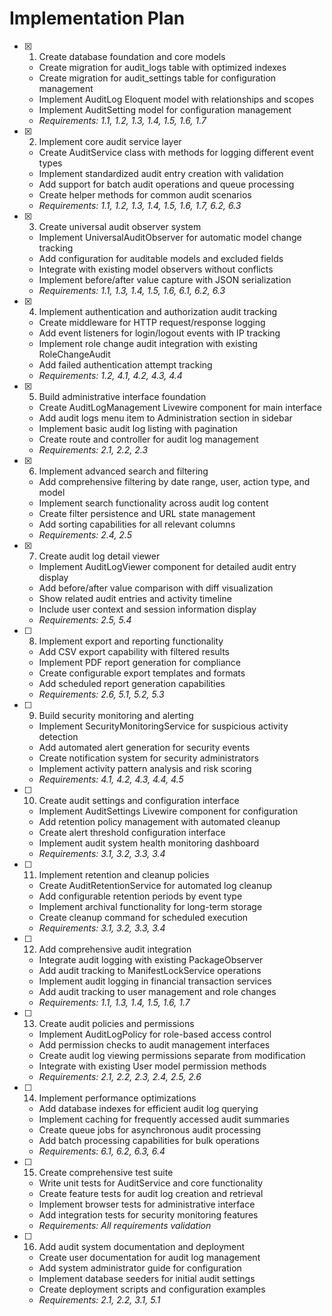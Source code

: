 # Implementation Plan

- [x] 1. Create database foundation and core models
  - Create migration for audit_logs table with optimized indexes
  - Create migration for audit_settings table for configuration management
  - Implement AuditLog Eloquent model with relationships and scopes
  - Implement AuditSetting model for configuration management
  - _Requirements: 1.1, 1.2, 1.3, 1.4, 1.5, 1.6, 1.7_

- [x] 2. Implement core audit service layer
  - Create AuditService class with methods for logging different event types
  - Implement standardized audit entry creation with validation
  - Add support for batch audit operations and queue processing
  - Create helper methods for common audit scenarios
  - _Requirements: 1.1, 1.2, 1.3, 1.4, 1.5, 1.6, 1.7, 6.2, 6.3_

- [x] 3. Create universal audit observer system
  - Implement UniversalAuditObserver for automatic model change tracking
  - Add configuration for auditable models and excluded fields
  - Integrate with existing model observers without conflicts
  - Implement before/after value capture with JSON serialization
  - _Requirements: 1.1, 1.3, 1.4, 1.5, 1.6, 6.1, 6.2, 6.3_

- [x] 4. Implement authentication and authorization audit tracking
  - Create middleware for HTTP request/response logging
  - Add event listeners for login/logout events with IP tracking
  - Implement role change audit integration with existing RoleChangeAudit
  - Add failed authentication attempt tracking
  - _Requirements: 1.2, 4.1, 4.2, 4.3, 4.4_

- [x] 5. Build administrative interface foundation
  - Create AuditLogManagement Livewire component for main interface
  - Add audit logs menu item to Administration section in sidebar
  - Implement basic audit log listing with pagination
  - Create route and controller for audit log management
  - _Requirements: 2.1, 2.2, 2.3_

- [x] 6. Implement advanced search and filtering
  - Add comprehensive filtering by date range, user, action type, and model
  - Implement search functionality across audit log content
  - Create filter persistence and URL state management
  - Add sorting capabilities for all relevant columns
  - _Requirements: 2.4, 2.5_

- [x] 7. Create audit log detail viewer
  - Implement AuditLogViewer component for detailed audit entry display
  - Add before/after value comparison with diff visualization
  - Show related audit entries and activity timeline
  - Include user context and session information display
  - _Requirements: 2.5, 5.4_

- [ ] 8. Implement export and reporting functionality
  - Add CSV export capability with filtered results
  - Implement PDF report generation for compliance
  - Create configurable export templates and formats
  - Add scheduled report generation capabilities
  - _Requirements: 2.6, 5.1, 5.2, 5.3_

- [ ] 9. Build security monitoring and alerting
  - Implement SecurityMonitoringService for suspicious activity detection
  - Add automated alert generation for security events
  - Create notification system for security administrators
  - Implement activity pattern analysis and risk scoring
  - _Requirements: 4.1, 4.2, 4.3, 4.4, 4.5_

- [ ] 10. Create audit settings and configuration interface
  - Implement AuditSettings Livewire component for configuration
  - Add retention policy management with automated cleanup
  - Create alert threshold configuration interface
  - Implement audit system health monitoring dashboard
  - _Requirements: 3.1, 3.2, 3.3, 3.4_

- [ ] 11. Implement retention and cleanup policies
  - Create AuditRetentionService for automated log cleanup
  - Add configurable retention periods by event type
  - Implement archival functionality for long-term storage
  - Create cleanup command for scheduled execution
  - _Requirements: 3.1, 3.2, 3.3, 3.4_

- [ ] 12. Add comprehensive audit integration
  - Integrate audit logging with existing PackageObserver
  - Add audit tracking to ManifestLockService operations
  - Implement audit logging in financial transaction services
  - Add audit tracking to user management and role changes
  - _Requirements: 1.1, 1.3, 1.4, 1.5, 1.6, 1.7_

- [ ] 13. Create audit policies and permissions
  - Implement AuditLogPolicy for role-based access control
  - Add permission checks to audit management interfaces
  - Create audit log viewing permissions separate from modification
  - Integrate with existing User model permission methods
  - _Requirements: 2.1, 2.2, 2.3, 2.4, 2.5, 2.6_

- [ ] 14. Implement performance optimizations
  - Add database indexes for efficient audit log querying
  - Implement caching for frequently accessed audit summaries
  - Create queue jobs for asynchronous audit processing
  - Add batch processing capabilities for bulk operations
  - _Requirements: 6.1, 6.2, 6.3, 6.4_

- [ ] 15. Create comprehensive test suite
  - Write unit tests for AuditService and core functionality
  - Create feature tests for audit log creation and retrieval
  - Implement browser tests for administrative interface
  - Add integration tests for security monitoring features
  - _Requirements: All requirements validation_

- [ ] 16. Add audit system documentation and deployment
  - Create user documentation for audit log management
  - Add system administrator guide for configuration
  - Implement database seeders for initial audit settings
  - Create deployment scripts and configuration examples
  - _Requirements: 2.1, 2.2, 3.1, 5.1_